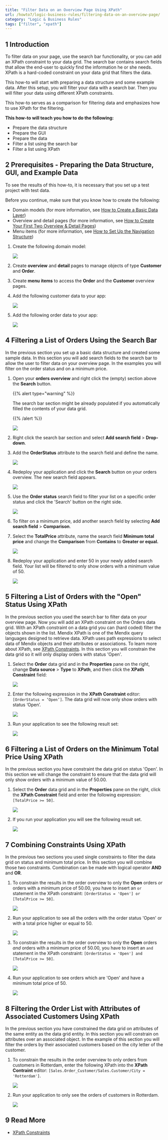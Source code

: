 ```yaml
---
title: "Filter Data on an Overview Page Using XPath"
url: /howto7/logic-business-rules/filtering-data-on-an-overview-page/
category: "Logic & Business Rules"
tags: ["filter", "xpath"]
---
```


## 1 Introduction

To filter data on your page, use the search bar functionality, or you can add an XPath constraint to your data grid. The search bar contains search fields that allow the end-user to quickly find the information he or she needs. XPath is a hard-coded constraint on your data grid that filters the data.

This how-to will start with preparing a data structure and some example data. After this setup, you will filter your data with a search bar. Then you will filter your data using different XPath constraints.

This how-to serves as a comparison for filtering data and emphasizes how to use XPath for the filtering.

**This how-to will teach you how to do the following:**

* Prepare the data structure
* Prepare the GUI
* Prepare the data
* Filter a list using the search bar
* Filter a list using XPath

## 2 Prerequisites - Preparing the Data Structure, GUI, and Example Data

To see the results of this how-to, it is necessary that you set up a test project with test data.

Before you continue, make sure that you know how to create the following:

* Domain models (for more information, see [How to Create a Basic Data Layer](/howto7/data-models/create-a-basic-data-layer/))
* Overview and detail pages (for more information, see [How to Create Your First Two Overview & Detail Pages](/howto7/front-end/create-your-first-two-overview-and-detail-pages/))
* Menu items (for more information, see [How to Set Up the Navigation Structure](/howto7/general/setting-up-the-navigation-structure/))

1.  Create the following domain model:

    ![](/attachments/howto7/logic-business-rules/filtering-data-on-an-overview-page/18581378.png)

2.  Create **overview** and **detail** pages to manage objects of type **Customer** and **Order**.
3.  Create **menu items** to access the **Order** and the **Customer** overview pages.
4.  Add the following customer data to your app:

    ![](/attachments/howto7/logic-business-rules/filtering-data-on-an-overview-page/18581374.png)

5.  Add the following order data to your app:

    ![](/attachments/howto7/logic-business-rules/filtering-data-on-an-overview-page/18581373.png)

## 4 Filtering a List of Orders Using the Search Bar

In the previous section you set up a basic data structure and created some sample data. In this section you will add search fields to the search bar to allow the user to filter data on your overview page. In the examples you will filter on the order status and on a minimum price.

1.  Open your **orders overview** and right click the (empty) section above the **Search** button.

    {{% alert type="warning" %}}

    The search bar section might be already populated if you automatically filled the contents of your data grid.

    {{% /alert %}}

    ![](/attachments/howto7/logic-business-rules/filtering-data-on-an-overview-page/18581359.png)

2.  Right click the search bar section and select **Add search field** > **Drop-down**.
3.  Add the **OrderStatus** attribute to the search field and define the name.

    ![](/attachments/howto7/logic-business-rules/filtering-data-on-an-overview-page/18581355.png)

4.  Redeploy your application and click the **Search** button on your orders overview. The new search field appears.

    ![](/attachments/howto7/logic-business-rules/filtering-data-on-an-overview-page/18581354.png)

5.  Use the **Order status** search field to filter your list on a specific order status and click the 'Search' button on the right side.

    ![](/attachments/howto7/logic-business-rules/filtering-data-on-an-overview-page/18581353.png)

6.  To filter on a minimum price, add another search field by selecting **Add search field** > **Comparison**.
7.  Select the **TotalPrice** attribute, name the search field **Minimum total price** and change the **Comparison** from **Contains** to **Greater or equal.**

    ![](/attachments/howto7/logic-business-rules/filtering-data-on-an-overview-page/18581351.png)

8.  Redeploy your application and enter 50 in your newly added search field. Your list will be filtered to only show orders with a minimum value of 50.

    ![](/attachments/howto7/logic-business-rules/filtering-data-on-an-overview-page/18581350.png)

## 5 Filtering a List of Orders with the "Open" Status Using XPath 

In the previous section you used the search bar to filter data on your overview page. Now you will add an XPath constraint on the Orders data grid. With an XPath constraint on a data grid you can (hard coded) filter the objects shown in the list. Mendix XPath is one of the Mendix query languages designed to retrieve data. XPath uses path expressions to select data of Mendix objects and their attributes or associations. To learn more about XPath, see [XPath Constraints](/refguide7/xpath-constraints/). In this section you will constrain the data grid so it will only display orders with status 'Open'.

1.  Select the **Order** data grid and in the **Properties** pane on the right, change **Data source** > **Type** to **XPath**, and then click the **XPath Constraint** field:

    ![](/attachments/howto7/logic-business-rules/filtering-data-on-an-overview-page/18581372.png)

2.  Enter the following expression in the **XPath Constraint** editor: `[OrderStatus = ‘Open’]`. The data grid will now only show orders with status ‘Open’. 

    ![](/attachments/howto7/logic-business-rules/filtering-data-on-an-overview-page/18581371.png)

3.  Run your application to see the following result set:

    ![](/attachments/howto7/logic-business-rules/filtering-data-on-an-overview-page/18581370.png)

## 6 Filtering a List of Orders on the Minimum Total Price Using XPath

In the previous section you have constraint the data grid on status 'Open'. In this section we will change the constraint to ensure that the data grid will only show orders with a minimum value of 50.00.

1.  Select the **Order** data grid and in the **Properties** pane on the right, click the **XPath Constraint** field and enter the following expression: `[TotalPrice >= 50]`.

    ![](/attachments/howto7/logic-business-rules/filtering-data-on-an-overview-page/18581367.png) 

2.  If you run your application you will see the following result set.

    ![](/attachments/howto7/logic-business-rules/filtering-data-on-an-overview-page/18581368.png)

## 7 Combining Constraints Using XPath

In the previous two sections you used single constraints to filter the data grid on status and minimum total price. In this section you will combine those two constraints. Combination can be made with logical operator **AND** and **OR**.  

1.  To constrain the results in the order overview to only the **Open** orders *or* orders with a minimum price of 50.00, you have to insert an `or` statement in the XPath constraint: `[OrderStatus = 'Open'] or [TotalPrice >= 50]`.

    ![](/attachments/howto7/logic-business-rules/filtering-data-on-an-overview-page/18581366.png)

2.  Run your application to see all the orders with the order status 'Open' or with a total price higher or equal to 50.

    ![](/attachments/howto7/logic-business-rules/filtering-data-on-an-overview-page/18581373.png)

3.  To constrain the results in the order overview to only the **Open** orders *and* orders with a minimum price of 50.00, you have to insert an `and` statement in the XPath constraint: `[OrderStatus = 'Open'] and [TotalPrice >= 50]`.

    ![](/attachments/howto7/logic-business-rules/filtering-data-on-an-overview-page/18581365.png)
    
4.  Run your application to see orders which are 'Open' and have a minimum total price of 50.

    ![](/attachments/howto7/logic-business-rules/filtering-data-on-an-overview-page/18581364.png)

## 8 Filtering the Order List with Attributes of Associated Customers Using XPath

In the previous section you have constrained the data grid on attributes of the same entity as the data grid entity. In this section you will constrain on attributes over an associated object. In the example of this section you will filter the orders by their associated customers based on the city letter of the customer. 

1.  To constrain the results in the order overview to only orders from customers in Rotterdam, enter the following XPath into the **XPath Contraint** editor: `[Sales.Order_Customer/Sales.Customer/City = 'Rotterdam']`.

    ![](/attachments/howto7/logic-business-rules/filtering-data-on-an-overview-page/18581363.png)

2.  Run your application to only see the orders of customers in Rotterdam.

    ![](/attachments/howto7/logic-business-rules/filtering-data-on-an-overview-page/18581362.png)

## 9 Read More

*   [XPath Constraints](/refguide7/xpath-constraints/)

